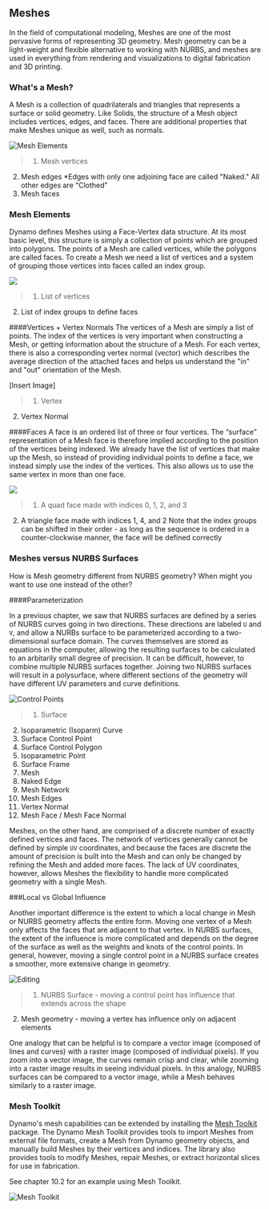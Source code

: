 ## Meshes
In the field of computational modeling, Meshes are one of the most pervasive forms of representing 3D geometry. Mesh geometry can be a light-weight and flexible alternative to working with NURBS, and meshes are used in everything from rendering and visualizations to digital fabrication and 3D printing. 

### What's a Mesh?
A Mesh is a collection of quadrilaterals and triangles that represents a surface or solid geometry. Like Solids, the structure of a Mesh object includes vertices, edges, and faces. There are additional properties that make Meshes unique as well, such as normals.

![Mesh Elements](images/5-7/MeshElements2.png)

> 1. Mesh vertices
2. Mesh edges *Edges with only one adjoining face are called "Naked." All other edges are "Clothed"
3. Mesh faces

### Mesh Elements
Dynamo defines Meshes using a Face-Vertex data structure. At its most basic level, this structure is simply a collection of points which are grouped into polygons. The points of a Mesh are called vertices, while the polygons are called faces. To create a Mesh we need a list of vertices and a system of grouping those vertices into faces called an index group.

![](images/5-7/meshFacesVertices.png)

> 1. List of vertices
2. List of index groups to define faces

####Vertices + Vertex Normals
The vertices of a Mesh are simply a list of points. The index of the vertices is very important when constructing a Mesh, or getting information about the structure of a Mesh. For each vertex, there is also a corresponding vertex normal (vector) which describes the average direction of the attached faces and helps us understand the "in" and "out" orientation of the Mesh. 

[Insert Image]

>1. Vertex
2. Vertex Normal


####Faces
A face is an ordered list of three or four vertices. The “surface” representation of a Mesh face is therefore implied according to the position of the vertices being indexed. We already have the list of vertices that make up the Mesh, so instead of providing individual points to define a face, we instead simply use the index of the vertices. This also allows us to use the same vertex in more than one face.

![](images/5-7/meshFaces.png)

> 1. A quad face made with indices 0, 1, 2, and 3
2. A triangle face made with indices 1, 4, and 2
Note that the index groups can be shifted in their order - as long as the sequence is ordered in a counter-clockwise manner, the face will be defined correctly

### Meshes versus NURBS Surfaces
How is Mesh geometry different from NURBS geometry? When might you want to use one instead of the other?

####Parameterization

In a previous chapter, we saw that NURBS surfaces are defined by a series of NURBS curves going in two directions. These directions are labeled ``U`` and ``V``, and allow a NURBs surface to be parameterized according to a two-dimensional surface domain. The curves themselves are stored as equations in the computer, allowing the resulting surfaces to be calculated to an arbitarily small degree of precision. It can be difficult, however, to combine multiple NURBS surfaces together. Joining two NURBS surfaces will result in a polysurface, where different sections of the geometry will have different UV parameters and curve definitions.

![Control Points](images/5-7/NURBSvsMESH-01.jpg)
> 1. Surface
2. Isoparametric (Isoparm) Curve
3. Surface Control Point
4. Surface Control Polygon
5. Isoparametric Point
6. Surface Frame
7. Mesh
8. Naked Edge
9. Mesh Network
10. Mesh Edges
11. Vertex Normal
12. Mesh Face / Mesh Face Normal

Meshes, on the other hand, are comprised of a discrete number of exactly defined vertices and faces. The network of vertices generally cannot be defined by simple ``UV`` coordinates, and because the faces are discrete the amount of precision is built into the Mesh and can only be changed by refining the Mesh and added more faces. The lack of UV coordinates, however, allows Meshes the flexibility to handle more complicated geometry with a single Mesh.


###Local vs Global Influence

Another important difference is the extent to which a local change in Mesh or NURBS geometry affects the entire form. Moving one vertex of a Mesh only affects the faces that are adjacent to that vertex. In NURBS surfaces, the extent of the influence is more complicated and depends on the degree of the surface as well as the weights and knots of the control points. In general, however, moving a single control point in a NURBS surface creates a smoother, more extensive change in geometry.

![Editing](images/5-7/NURBSvsMESH-02.jpg)

> 1. NURBS Surface - moving a control point has influence that extends across the shape
2. Mesh geometry - moving a vertex has influence only on adjacent elements

One analogy that can be helpful is to compare a vector image (composed of lines and curves) with a raster image (composed of individual pixels). If you zoom into a vector image, the curves remain crisp and clear, while zooming into a raster image results in seeing individual pixels. In this analogy, NURBS surfaces can be compared to a vector image, while a Mesh behaves similarly to a raster image.

### Mesh Toolkit
Dynamo's mesh capabilities can be extended by installing the [Mesh Toolkit](https://github.com/DynamoDS/Dynamo/wiki/Dynamo-Mesh-Toolkit) package. The Dynamo Mesh Toolkit provides tools to import Meshes from external file formats, create a Mesh from Dynamo geometry objects, and manually build Meshes by their vertices and indices. The library also provides tools to modify Meshes, repair Meshes, or extract horizontal slices for use in fabrication.

See chapter 10.2 for an example using Mesh Toolkit.

![Mesh Toolkit](images/5-7/MeshToolKit.png)
